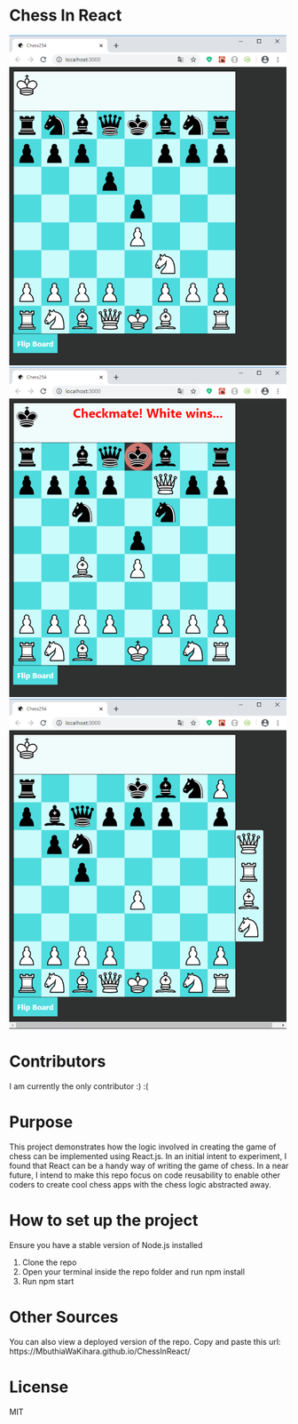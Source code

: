 

# Chess In React
![view during testing](https://github.com/MbuthiaWaKihara/ChessInReact/blob/master/images/Chess254%20-%20Google%20Chrome%2019_12_2019%2020_12_42.png)
![view during testing](https://github.com/MbuthiaWaKihara/ChessInReact/blob/master/images/Chess254%20-%20Google%20Chrome%2019_12_2019%2020_15_39.png)
![view during testing](https://github.com/MbuthiaWaKihara/ChessInReact/blob/master/images/Chess254%20-%20Google%20Chrome%2019_12_2019%2020_17_16.png)

# Contributors
<p>I am currently the only contributor :) :(</p>

# Purpose
<p>This project demonstrates how the logic involved in creating the game of chess can be implemented using React.js. In an initial intent to experiment, I found that React can be a handy way of writing the game of chess. In a near future, I intend to make this repo focus on code reusability to enable other coders to create cool chess apps with the chess logic abstracted away.</p>

# How to set up the project
<p>Ensure you have a stable version of Node.js installed</p>
<ol>
    <li>Clone the repo</li>
    <li>Open your terminal inside the repo folder and run npm install</li>
    <li>Run npm start</li>
</ol>

# Other Sources
<p>You can also view a deployed version of the repo. Copy and paste this url: https://MbuthiaWaKihara.github.io/ChessInReact/</p>

# License
<p>MIT</p>